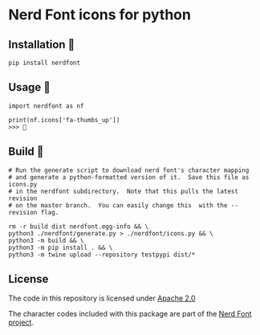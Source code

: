 # Nerd Font icons for python

## Installation 

```{.sh}
pip install nerdfont
```

## Usage 

```{.py}
import nerdfont as nf

print(nf.icons['fa-thumbs_up'])
>>> 
```

## Build 

```{.sh}
# Run the generate script to download nerd font's character mapping
# and generate a python-formatted version of it.  Save this file as icons.py
# in the nerdfont subdirectory.  Note that this pulls the latest revision
# on the master branch.  You can easily change this  with the --revision flag.

rm -r build dist nerdfont.egg-info && \
python3 ./nerdfont/generate.py > ./nerdfont/icons.py && \
python3 -m build && \
python3 -m pip install . && \
python3 -m twine upload --repository testpypi dist/*
```

## License

The code in this repository is licensed under [Apache 2.0](https://www.apache.org/licenses/LICENSE-2.0)

The character codes included with this package are part of the [Nerd Font project](https://github.com/ryanoasis/nerd-fonts).
